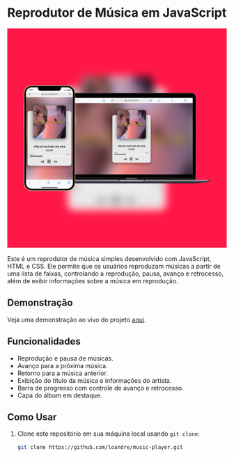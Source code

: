 # Reprodutor de Música em JavaScript

![Captura de Tela](./assets/music-mockup.png)

Este é um reprodutor de música simples desenvolvido com JavaScript, HTML e CSS. Ele permite que os usuários reproduzam músicas a partir de uma lista de faixas, controlando a reprodução, pausa, avanço e retrocesso, além de exibir informações sobre a música em reprodução.

## Demonstração

Veja uma demonstração ao vivo do projeto [aqui](musica.loandre.com).

## Funcionalidades

- Reprodução e pausa de músicas.
- Avanço para a próxima música.
- Retorno para a música anterior.
- Exibição do título da música e informações do artista.
- Barra de progresso com controle de avanço e retrocesso.
- Capa do álbum em destaque.

## Como Usar

1. Clone este repositório em sua máquina local usando `git clone`:

   ```bash
   git clone https://github.com/loandre/music-player.git
